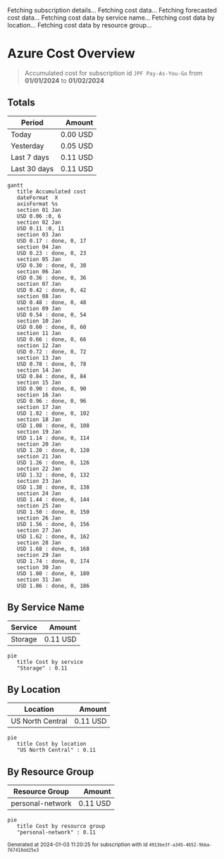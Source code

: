 Fetching subscription details...
Fetching cost data...
Fetching forecasted cost data...
Fetching cost data by service name...
Fetching cost data by location...
Fetching cost data by resource group...
# Azure Cost Overview

> Accumulated cost for subscription id `JPF Pay-As-You-Go` from **01/01/2024** to **01/02/2024**

## Totals

|Period|Amount|
|---|---:|
|Today|0.00 USD|
|Yesterday|0.05 USD|
|Last 7 days|0.11 USD|
|Last 30 days|0.11 USD|

```mermaid
gantt
   title Accumulated cost
   dateFormat  X
   axisFormat %s
   section 01 Jan
   USD 0.06 :0, 6
   section 02 Jan
   USD 0.11 :0, 11
   section 03 Jan
   USD 0.17 : done, 0, 17
   section 04 Jan
   USD 0.23 : done, 0, 23
   section 05 Jan
   USD 0.30 : done, 0, 30
   section 06 Jan
   USD 0.36 : done, 0, 36
   section 07 Jan
   USD 0.42 : done, 0, 42
   section 08 Jan
   USD 0.48 : done, 0, 48
   section 09 Jan
   USD 0.54 : done, 0, 54
   section 10 Jan
   USD 0.60 : done, 0, 60
   section 11 Jan
   USD 0.66 : done, 0, 66
   section 12 Jan
   USD 0.72 : done, 0, 72
   section 13 Jan
   USD 0.78 : done, 0, 78
   section 14 Jan
   USD 0.84 : done, 0, 84
   section 15 Jan
   USD 0.90 : done, 0, 90
   section 16 Jan
   USD 0.96 : done, 0, 96
   section 17 Jan
   USD 1.02 : done, 0, 102
   section 18 Jan
   USD 1.08 : done, 0, 108
   section 19 Jan
   USD 1.14 : done, 0, 114
   section 20 Jan
   USD 1.20 : done, 0, 120
   section 21 Jan
   USD 1.26 : done, 0, 126
   section 22 Jan
   USD 1.32 : done, 0, 132
   section 23 Jan
   USD 1.38 : done, 0, 138
   section 24 Jan
   USD 1.44 : done, 0, 144
   section 25 Jan
   USD 1.50 : done, 0, 150
   section 26 Jan
   USD 1.56 : done, 0, 156
   section 27 Jan
   USD 1.62 : done, 0, 162
   section 28 Jan
   USD 1.68 : done, 0, 168
   section 29 Jan
   USD 1.74 : done, 0, 174
   section 30 Jan
   USD 1.80 : done, 0, 180
   section 31 Jan
   USD 1.86 : done, 0, 186
```

## By Service Name

|Service|Amount|
|---|---:|
|Storage|0.11 USD|

```mermaid
pie
   title Cost by service
   "Storage" : 0.11
```

## By Location

|Location|Amount|
|---|---:|
|US North Central|0.11 USD|

```mermaid
pie
   title Cost by location
   "US North Central" : 0.11
```

## By Resource Group

|Resource Group|Amount|
|---|---:|
|personal-network|0.11 USD|

```mermaid
pie
   title Cost by resource group
   "personal-network" : 0.11
```

<sup>Generated at 2024-01-03 11:20:25 for subscription with id `4913be3f-a345-4652-9bba-767418dd25e3`</sup>
